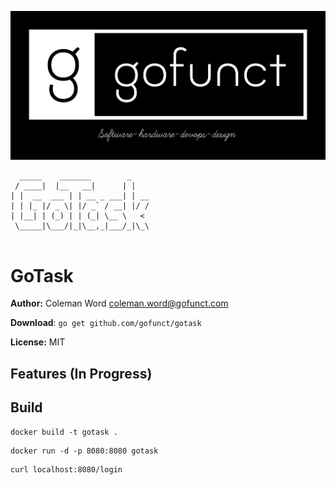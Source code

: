 ![gofunct](https://github.com/gofunct/logo/blob/master/white_logo_dark_background.jpg?raw=true)

```text
  _____    _______        _    
 / ____|  |__   __|      | |   
| |  __  ___ | | __ _ ___| | __
| | |_ |/ _ \| |/ _` / __| |/ /
| |__| | (_) | | (_| \__ \   < 
 \_____|\___/|_|\__,_|___/_|\_\
                                                         
```
# GoTask

**Author:** Coleman Word coleman.word@gofunct.com

**Download**: `go get github.com/gofunct/gotask`

**License:** MIT

## Features (In Progress)                  


## Build 

```
docker build -t gotask .
```

```
docker run -d -p 8080:8080 gotask
```

```
curl localhost:8080/login
```
